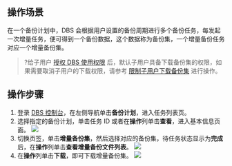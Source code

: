 
## 操作场景
在一个备份计划中，DBS 会根据用户设置的备份周期进行多个备份任务，每发起一次增量任务，便可得到一个备份数据，这个数据称为备份集，一个增量备份任务对应一个增量备份集。
>?给子用户 [授权 DBS 使用权限](https://cloud.tencent.com/document/product/1513/64037) 后，默认子用户具备下载备份集的权限，如果需要取消子用户的下载权限，请参考 [限制子用户下载备份集](https://cloud.tencent.com/document/product/1513/74224) 进行操作。

## 操作步骤
1. 登录 [DBS 控制台](https://console.cloud.tencent.com/dbs)，在左侧导航单击**备份计划**，进入任务列表页。
2. 选择指定的备份计划，单击任务 ID 或者在**操作**列单击**查看**，进入基本信息页面。
![](https://qcloudimg.tencent-cloud.cn/raw/c2712383ab008d638ac91765d19b1e1a.png)
3. 切换页签，单击**增量备份集**，然后选择对应的备份集，待任务状态显示为**完成**后，在**操作**列单击**查看增量备份文件列表**。
![](https://qcloudimg.tencent-cloud.cn/raw/fe785c1c0fc94c7073e7ccb6380dd158.png)
4. 在**操作**列单击**下载**，即可下载增量备份集。
![](https://qcloudimg.tencent-cloud.cn/raw/6d132712a6c9ccd3928687e0f9917cee.png)

